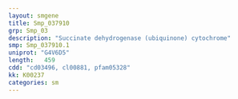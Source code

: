 ```yaml
---
layout: smgene
title: Smp_037910
grp: Smp_03
description: "Succinate dehydrogenase (ubiquinone) cytochrome"
smp: Smp_037910.1
uniprot: "G4V6D5"
length:   459
cdd: "cd03496, cl00881, pfam05328"
kk: K00237
categories: sm
---
```

